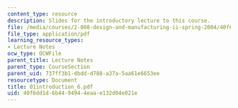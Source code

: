 ```yaml
---
content_type: resource
description: Slides for the introductory lecture to this course.
file: /media/courses/2-008-design-and-manufacturing-ii-spring-2004/40f6dd1d6b4494944eaae132d04e021e_01introduction_6.pdf
file_type: application/pdf
learning_resource_types:
- Lecture Notes
ocw_type: OCWFile
parent_title: Lecture Notes
parent_type: CourseSection
parent_uid: 737ff3b1-dbdd-d788-a37a-5aa61e6653ee
resourcetype: Document
title: 01introduction_6.pdf
uid: 40f6dd1d-6b44-9494-4eaa-e132d04e021e
---
```

